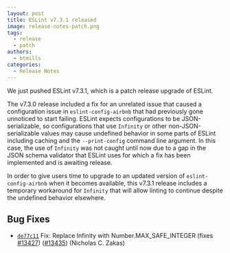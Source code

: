 ```yaml
---
layout: post
title: ESLint v7.3.1 released
image: release-notes-patch.png
tags:
  - release
  - patch
authors:
  - btmills
categories:
  - Release Notes
---
```


We just pushed ESLint v7.3.1, which is a patch release upgrade of ESLint.

The v7.3.0 release included a fix for an unrelated issue that caused a configuration issue in `eslint-config-airbnb` that had previously gone unnoticed to start failing. ESLint expects configurations to be JSON-serializable, so configurations that use `Infinity` or other non-JSON-serializable values may cause undefined behavior in some parts of ESLint including caching and the `--print-config` command line argument. In this case, the use of `Infinity` was not caught until now due to a gap in the JSON schema validator that ESLint uses for which a fix has been implemented and is awaiting release.

In order to give users time to upgrade to an updated version of `eslint-config-airbnb` when it becomes available, this v7.3.1 release includes a temporary workaround for `Infinity` that will allow linting to continue despite the undefined behavior elsewhere.

## Bug Fixes


* [`de77c11`](https://github.com/eslint/eslint/commit/de77c11e7515f2097ff355ddc0d7b6db9c83c892) Fix: Replace Infinity with Number.MAX_SAFE_INTEGER (fixes [#13427](https://github.com/eslint/eslint/issues/13427)) ([#13435](https://github.com/eslint/eslint/issues/13435)) (Nicholas C. Zakas)
